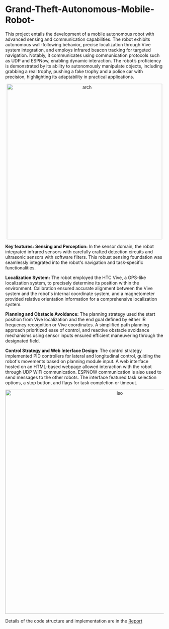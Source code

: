 # Grand-Theft-Autonomous-Mobile-Robot-

This project entails the development of a mobile autonomous robot with advanced sensing and communication capabilities. The robot exhibits autonomous wall-following behavior, precise localization through Vive system integration, and employs infrared beacon tracking for targeted navigation. Notably, it communicates using communication protocols such as UDP and ESPNow, enabling dynamic interaction. The robot’s proficiency is demonstrated by its ability to autonomously manipulate objects, including grabbing a real trophy, pushing a fake trophy and a police car with precision, highlighting its adaptability in practical applications.

<p align="center">
<img width="494" alt="arch" src="https://github.com/RenuReddyK/Grand-Theft-Autonomous-Mobile-Robot-/assets/68454938/4f4f2784-3f60-4566-81fd-dff50f6a64d8">

**Key features:**
**Sensing and Perception:** In the sensor domain, the robot integrated infrared sensors with carefully crafted detection circuits and ultrasonic sensors with software filters. This robust sensing foundation was seamlessly integrated into the robot's navigation and task-specific functionalities.

**Localization System:** The robot employed the HTC Vive, a GPS-like localization system, to precisely determine its position within the environment. Calibration ensured accurate alignment between the Vive system and the robot's internal coordinate system, and a magnetometer provided relative orientation information for a comprehensive localization system.

**Planning and Obstacle Avoidance:** The planning strategy used the start position from Vive localization and the end goal defined by either IR frequency recognition or Vive coordinates. A simplified path planning approach prioritized ease of control, and reactive obstacle avoidance mechanisms using sensor inputs ensured efficient maneuvering through the designated field.

**Control Strategy and Web Interface Design:** The control strategy implemented PID controllers for lateral and longitudinal control, guiding the robot's movements based on planning module input. A web interface hosted on an HTML-based webpage allowed interaction with the robot through UDP WiFi communication. ESPNOW communication is also used to send messages to the other robots. The interface featured task selection options, a stop button, and flags for task completion or timeout. 

<p align="center">
<img width="712" alt="iso" src="https://github.com/RenuReddyK/Grand-Theft-Autonomous-Mobile-Robot-/assets/68454938/d41ec453-29c3-4624-ab1d-a8e0f468d6f1">


Details of the code structure and implementation are in the [Report](https://github.com/RenuReddyK/Grand-Theft-Autonomous-Mobile-Robot-/blob/main/MEAM_5100_Final_Report.pdf)
